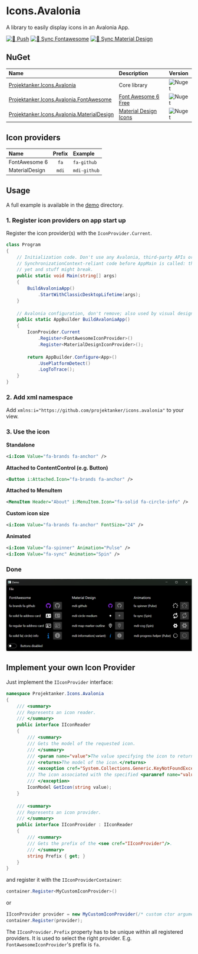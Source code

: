 # Icons.Avalonia
A library to easily display icons in an Avalonia App.

[![🚀 Push](https://github.com/Projektanker/Icons.Avalonia/actions/workflows/push.yml/badge.svg)](https://github.com/Projektanker/Icons.Avalonia/actions/workflows/push.yml)
[![🔄 Sync Fontawesome](https://github.com/Projektanker/Icons.Avalonia/actions/workflows/sync-fontawesome.yml/badge.svg)](https://github.com/Projektanker/Icons.Avalonia/actions/workflows/sync-fontawesome.yml)
[![🔄 Sync Material Design](https://github.com/Projektanker/Icons.Avalonia/actions/workflows/sync-materialdesign.yml/badge.svg)](https://github.com/Projektanker/Icons.Avalonia/actions/workflows/sync-materialdesign.yml)

## NuGet
| Name | Description | Version |
|:-|:-|:-|
| [Projektanker.Icons.Avalonia](https://www.nuget.org/packages/Projektanker.Icons.Avalonia/) | Core library | ![Nuget](https://badgen.net/nuget/v/Projektanker.Icons.Avalonia) |
| [Projektanker.Icons.Avalonia.FontAwesome](https://www.nuget.org/packages/Projektanker.Icons.Avalonia.FontAwesome/) | [Font Awesome 6 Free](https://fontawesome.com) | ![Nuget](https://badgen.net/nuget/v/Projektanker.Icons.Avalonia.FontAwesome) |
| [Projektanker.Icons.Avalonia.MaterialDesign](https://www.nuget.org/packages/Projektanker.Icons.Avalonia.MaterialDesign/) | [Material Design Icons](https://materialdesignicons.com/) | ![Nuget](https://badgen.net/nuget/v/Projektanker.Icons.Avalonia.MaterialDesign) |

## Icon providers
| Name | Prefix | Example|
|:-|:-:|:-|
|FontAwesome 6| `fa` | `fa-github`
|MaterialDesign| `mdi` | `mdi-github`
## Usage
A full example is available in the [demo](demo) directory.

### 1. Register icon providers on app start up
Register the icon provider(s) with the `IconProvider.Current`.
```csharp
class Program
{
    // Initialization code. Don't use any Avalonia, third-party APIs or any
    // SynchronizationContext-reliant code before AppMain is called: things aren't initialized
    // yet and stuff might break.
    public static void Main(string[] args)
    {
        BuildAvaloniaApp()
            .StartWithClassicDesktopLifetime(args);
    }

    // Avalonia configuration, don't remove; also used by visual designer.
    public static AppBuilder BuildAvaloniaApp()
    {
        IconProvider.Current
            .Register<FontAwesomeIconProvider>()
            .Register<MaterialDesignIconProvider>();

        return AppBuilder.Configure<App>()
            .UsePlatformDetect()
            .LogToTrace();
    }
}
```

### 2. Add xml namespace

Add `xmlns:i="https://github.com/projektanker/icons.avalonia"` to your view.

### 3. Use the icon

**Standalone**
```xml
<i:Icon Value="fa-brands fa-anchor" />
```

**Attached to ContentControl (e.g. Button)**
```xml
<Button i:Attached.Icon="fa-brands fa-anchor" />
```

**Attached to MenuItem**
```xml
<MenuItem Header="About" i:MenuItem.Icon="fa-solid fa-circle-info" />
```

**Custom icon size**  
```xml
<i:Icon Value="fa-brands fa-anchor" FontSize="24" />
```

**Animated**  
```xml
<i:Icon Value="fa-spinner" Animation="Pulse" />
<i:Icon Value="fa-sync" Animation="Spin" />
```

### Done

![Screenshot](/resources/demo.png?raw=true)

## Implement your own Icon Provider
Just implement the `IIconProvider` interface:
```csharp
namespace Projektanker.Icons.Avalonia
{
    /// <summary>
    /// Represents an icon reader.
    /// </summary>
    public interface IIconReader
    {
        /// <summary>
        /// Gets the model of the requested icon.
        /// </summary>
        /// <param name="value">The value specifying the icon to return it's model from.</param>
        /// <returns>The model of the icon.</returns>
        /// <exception cref="System.Collections.Generic.KeyNotFoundException">
        /// The icon associated with the specified <paramref name="value"/> does not exists.
        /// </exception>
        IconModel GetIcon(string value);
    }

    /// <summary>
    /// Represents an icon provider.
    /// </summary>
    public interface IIconProvider : IIconReader
    {
        /// <summary>
        /// Gets the prefix of the <see cref="IIconProvider"/>.
        /// </summary>
        string Prefix { get; }
    }
}
```
and register it with the `IIconProviderContainer`:
```csharp
container.Register<MyCustomIconProvider>()
```
or
```csharp
IIconProvider provider = new MyCustomIconProvider(/* custom ctor arguments */);
container.Register(provider);
```

The `IIconProvider.Prefix` property has to be unique within all registered providers. It is used to select the right provider. E.g. `FontAwesomeIconProvider`'s prefix is `fa`.
